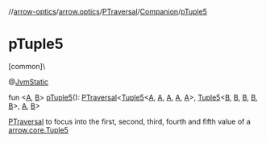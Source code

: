 //[arrow-optics](../../../../index.md)/[arrow.optics](../../index.md)/[PTraversal](../index.md)/[Companion](index.md)/[pTuple5](p-tuple5.md)

# pTuple5

[common]\

@[JvmStatic](https://kotlinlang.org/api/latest/jvm/stdlib/kotlin.jvm/-jvm-static/index.html)

fun &lt;[A](p-tuple5.md), [B](p-tuple5.md)&gt; [pTuple5](p-tuple5.md)(): [PTraversal](../index.md)&lt;[Tuple5](../../../../../arrow-core/arrow-core/arrow.core/-tuple5/index.md)&lt;[A](p-tuple5.md), [A](p-tuple5.md), [A](p-tuple5.md), [A](p-tuple5.md), [A](p-tuple5.md)&gt;, [Tuple5](../../../../../arrow-core/arrow-core/arrow.core/-tuple5/index.md)&lt;[B](p-tuple5.md), [B](p-tuple5.md), [B](p-tuple5.md), [B](p-tuple5.md), [B](p-tuple5.md)&gt;, [A](p-tuple5.md), [B](p-tuple5.md)&gt;

[PTraversal](../index.md) to focus into the first, second, third, fourth and fifth value of a [arrow.core.Tuple5](../../../../../arrow-core/arrow-core/arrow.core/-tuple5/index.md)
